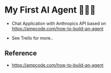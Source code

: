 # My First AI Agent 🕵🏻‍♂️

- Chat Application with Anthropics API based on https://ampcode.com/how-to-build-an-agent

- See Trello for more..

## Reference
- https://ampcode.com/how-to-build-an-agent

